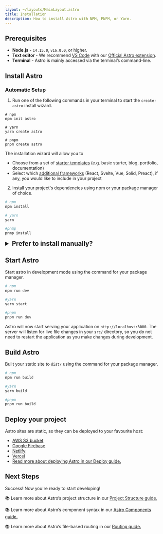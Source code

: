 ```yaml
---
layout: ~/layouts/MainLayout.astro
title: Installation
description: How to install Astro with NPM, PNPM, or Yarn.
---
```

## Prerequisites

- **Node.js** - `14.15.0`, `v16.0.0`, or higher.
- **Text editor** - We recommend [VS Code](https://code.visualstudio.com/) with our [Official Astro extension](https://marketplace.visualstudio.com/items?itemName=astro-build.astro-vscode).
- **Terminal** - Astro is mainly accessed via the terminal’s command-line.

## Install Astro

### Automatic Setup

1. Run one of the following commands in your terminal to start the `create-astro` install wizard.

```shell
# npm
npm init astro

# yarn
yarn create astro

# pnpm
pnpm create astro
```

The installation wizard will allow you to
- Choose from a set of [starter templates](https://github.com/withastro/astro/tree/main/examples) (e.g. basic starter, blog, portfolio, documentation)
- Select which [additional frameworks](/en/core-concepts/component-hydration) (React, Svelte, Vue, Solid, Preact), if any, you would like to include in your project

2. Install your project's dependencies using npm or your package manager of choice.

```bash
# npm
npm install

# yarn
yarn

#pnmp
pnmp install

```

<details>
<summary style="font-weight: bold; font-size: 1.5em;">Prefer to install manually?</summary>

### Manual Install

#### Set up your project

1. Create an empty directory with the name of your project, and then navigate into it.
<br>

```bash
mkdir my-astro-project
cd my-astro-project
```
<br>
2. Run the following command to create a basic <code>package.json</code> file in your project.
<br>

```bash
npm init --yes
```


#### Install Astro

3. Install the Astro project dependencies inside your project.
<br>

```bash
npm install astro
```

<br>
4. Replace the placeholder "scripts" section of your <code>package.json</code> with the following:
<br>

```diff
  "scripts": \{
-    "test": "echo \"Error: no test specified\" && exit 1"
+    "dev": "astro dev",
+    "build": "astro build",
+    "preview": "astro preview"
  },
```

💡 The <code>dev</code> command launches the Astro Dev Server on <code>http://localhost:3000</code>. 
<br>
💡 The <code>build</code> command outputs your project to the <code>dist/</code> directory. 
<br>
📚 Read more about <a href="/en/guides/deploy">deploying Astro</a>.

#### Create your first page

In a text editor, and create a new file in your project:

1. Create a new file at `src/pages/index.astro`
2. Copy-and-paste the following snippet (including `---` dashes) into it.

```astro
---
// JS/TS code written in between the (---) code fences,
// runs only on the server!
console.log('See me in the Terminal')
---

<html>
  <body>
    <h1>Hello, World!</h1>
  </body>
</html>

<style lang='css||scss'>
  body{
    h1{
      color:orange;
    }
  }
</style>

<script>
 // JS Code written here is run in the browser
 console.log('See me in the devTools')
</script>
```

</details>

## Start Astro

Start astro in development mode using the command for your package manager.

```bash
# npm
npm run dev

#yarn
yarn start

#pnpm
pnpm run dev
```

Astro will now start serving your application on `http://localhost:3000`. The server will listen for live file changes in your `src/` directory, so you do not need to restart the application as you make changes during development.

## Build Astro

Built your static site to `dist/` using the command for your package manager.

```bash
# npm
npm run build

#yarn
yarn build

#pnpm
pnpm run build
```

## Deploy your project

Astro sites are static, so they can be deployed to your favourite host:

- [AWS S3 bucket](https://aws.amazon.com/s3/)
- [Google Firebase](https://firebase.google.com/)
- [Netlify](https://www.netlify.com/)
- [Vercel](https://vercel.com/)
- [Read more about deploying Astro in our Deploy guide.](/en/guides/deploy)


## Next Steps

Success! Now you're ready to start developing!

📚 Learn more about Astro’s project structure in our [Project Structure guide.](/en/core-concepts/project-structure)

📚 Learn more about Astro’s component syntax in our [Astro Components guide.](/en/core-concepts/astro-components)

📚 Learn more about Astro’s file-based routing in our [Routing guide.](/en/core-concepts/astro-pages)